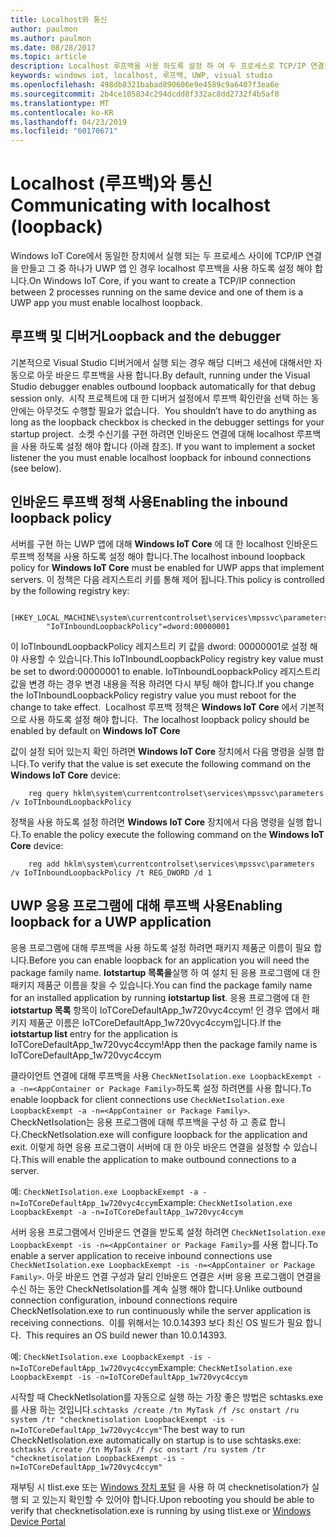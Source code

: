 ```yaml
---
title: Localhost와 통신
author: paulmon
ms.author: paulmon
ms.date: 08/28/2017
ms.topic: article
description: Localhost 루프백을 사용 하도록 설정 하 여 두 프로세스로 TCP/IP 연결을 만드는 방법에 대해 알아봅니다.
keywords: windows iot, localhost, 루프백, UWP, visual studio
ms.openlocfilehash: 498db8321babad890606e9e4589c9a6407f3ea6e
ms.sourcegitcommit: 2b4ce105834c294dcdd8f332ac8dd2732f4b5af8
ms.translationtype: MT
ms.contentlocale: ko-KR
ms.lasthandoff: 04/23/2019
ms.locfileid: "60170671"
---
```

# <a name="communicating-with-localhost-loopback"></a><span data-ttu-id="d6f33-104">Localhost (루프백)와 통신</span><span class="sxs-lookup"><span data-stu-id="d6f33-104">Communicating with localhost (loopback)</span></span>

<span data-ttu-id="d6f33-105">Windows IoT Core에서 동일한 장치에서 실행 되는 두 프로세스 사이에 TCP/IP 연결을 만들고 그 중 하나가 UWP 앱 인 경우 localhost 루프백을 사용 하도록 설정 해야 합니다.</span><span class="sxs-lookup"><span data-stu-id="d6f33-105">On Windows IoT Core, if you want to create a TCP/IP connection between 2 processes running on the same device and one of them is a UWP app you must enable localhost loopback.</span></span>

## <a name="loopback-and-the-debugger"></a><span data-ttu-id="d6f33-106">루프백 및 디버거</span><span class="sxs-lookup"><span data-stu-id="d6f33-106">Loopback and the debugger</span></span> 
<span data-ttu-id="d6f33-107">기본적으로 Visual Studio 디버거에서 실행 되는 경우 해당 디버그 세션에 대해서만 자동으로 아웃 바운드 루프백을 사용 합니다.</span><span class="sxs-lookup"><span data-stu-id="d6f33-107">By default, running under the Visual Studio debugger enables outbound loopback automatically for that debug session only.</span></span><span data-ttu-id="d6f33-108">  시작 프로젝트에 대 한 디버거 설정에서 루프백 확인란을 선택 하는 동안에는 아무것도 수행할 필요가 없습니다.</span><span class="sxs-lookup"><span data-stu-id="d6f33-108">  You shouldn’t have to do anything as long as the loopback checkbox is checked in the debugger settings for your startup project.</span></span> <span data-ttu-id="d6f33-109"> 소켓 수신기를 구현 하려면 인바운드 연결에 대해 localhost 루프백을 사용 하도록 설정 해야 합니다 (아래 참조).</span><span class="sxs-lookup"><span data-stu-id="d6f33-109"> If you want to implement a socket listener the you must enable localhost loopback for inbound connections (see below).</span></span>
 
## <a name="enabling-the-inbound-loopback-policy"></a><span data-ttu-id="d6f33-110">인바운드 루프백 정책 사용</span><span class="sxs-lookup"><span data-stu-id="d6f33-110">Enabling the inbound loopback policy</span></span>
<span data-ttu-id="d6f33-111">서버를 구현 하는 UWP 앱에 대해 **Windows IoT Core** 에 대 한 localhost 인바운드 루프백 정책을 사용 하도록 설정 해야 합니다.</span><span class="sxs-lookup"><span data-stu-id="d6f33-111">The localhost inbound loopback policy for **Windows IoT Core** must be enabled for UWP apps that implement servers.</span></span>  <span data-ttu-id="d6f33-112">이 정책은 다음 레지스트리 키를 통해 제어 됩니다.</span><span class="sxs-lookup"><span data-stu-id="d6f33-112">This policy is controlled by the following registry key:</span></span>

        [HKEY_LOCAL_MACHINE\system\currentcontrolset\services\mpssvc\parameters]
            "IoTInboundLoopbackPolicy"=dword:00000001

<span data-ttu-id="d6f33-113">이 IoTInboundLoopbackPolicy 레지스트리 키 값을 dword: 00000001로 설정 해야 사용할 수 있습니다.</span><span class="sxs-lookup"><span data-stu-id="d6f33-113">This IoTInboundLoopbackPolicy registry key value must be set to dword:00000001 to enable.</span></span> <span data-ttu-id="d6f33-114">IoTInboundLoopbackPolicy 레지스트리 값을 변경 하는 경우 변경 내용을 적용 하려면 다시 부팅 해야 합니다.</span><span class="sxs-lookup"><span data-stu-id="d6f33-114">If you change the IoTInboundLoopbackPolicy registry value you must reboot for the change to take effect.</span></span><span data-ttu-id="d6f33-115">  Localhost 루프백 정책은 **Windows IoT Core** 에서 기본적으로 사용 하도록 설정 해야 합니다.</span><span class="sxs-lookup"><span data-stu-id="d6f33-115">  The localhost loopback policy should be enabled by default on **Windows IoT Core**</span></span>

<span data-ttu-id="d6f33-116">값이 설정 되어 있는지 확인 하려면 **Windows IoT Core** 장치에서 다음 명령을 실행 합니다.</span><span class="sxs-lookup"><span data-stu-id="d6f33-116">To verify that the value is set execute the following command on the **Windows IoT Core** device:</span></span>

        reg query hklm\system\currentcontrolset\services\mpssvc\parameters /v IoTInboundLoopbackPolicy

<span data-ttu-id="d6f33-117">정책을 사용 하도록 설정 하려면 **Windows IoT Core** 장치에서 다음 명령을 실행 합니다.</span><span class="sxs-lookup"><span data-stu-id="d6f33-117">To enable the policy execute the following command on the **Windows IoT Core** device:</span></span>

        reg add hklm\system\currentcontrolset\services\mpssvc\parameters /v IoTInboundLoopbackPolicy /t REG_DWORD /d 1
 

## <a name="enabling-loopback-for-a-uwp-application"></a><span data-ttu-id="d6f33-118">UWP 응용 프로그램에 대해 루프백 사용</span><span class="sxs-lookup"><span data-stu-id="d6f33-118">Enabling loopback for a UWP application</span></span>
<span data-ttu-id="d6f33-119">응용 프로그램에 대해 루프백을 사용 하도록 설정 하려면 패키지 제품군 이름이 필요 합니다.</span><span class="sxs-lookup"><span data-stu-id="d6f33-119">Before you can enable loopback for an application you will need the package family name.</span></span>  <span data-ttu-id="d6f33-120">**Iotstartup 목록을**실행 하 여 설치 된 응용 프로그램에 대 한 패키지 제품군 이름을 찾을 수 있습니다.</span><span class="sxs-lookup"><span data-stu-id="d6f33-120">You can find the package family name for an installed application by running **iotstartup list**.</span></span>  <span data-ttu-id="d6f33-121">응용 프로그램에 대 한 **iotstartup 목록** 항목이 IoTCoreDefaultApp\_1w720vyc4ccym! 인 경우 앱에서 패키지 제품군 이름은 IoTCoreDefaultApp\_1w720vyc4ccym입니다.</span><span class="sxs-lookup"><span data-stu-id="d6f33-121">If the **iotstartup list** entry for the application is IoTCoreDefaultApp\_1w720vyc4ccym!App then the package family name is IoTCoreDefaultApp\_1w720vyc4ccym</span></span>

<span data-ttu-id="d6f33-122">클라이언트 연결에 대해 루프백을 사용 `CheckNetIsolation.exe LoopbackExempt -a -n=<AppContainer or Package Family>`하도록 설정 하려면를 사용 합니다.</span><span class="sxs-lookup"><span data-stu-id="d6f33-122">To enable loopback for client connections use `CheckNetIsolation.exe LoopbackExempt -a -n=<AppContainer or Package Family>`.</span></span>  <span data-ttu-id="d6f33-123">CheckNetIsolation는 응용 프로그램에 대해 루프백을 구성 하 고 종료 합니다.</span><span class="sxs-lookup"><span data-stu-id="d6f33-123">CheckNetIsolation.exe will configure loopback for the application and exit.</span></span> <span data-ttu-id="d6f33-124">이렇게 하면 응용 프로그램이 서버에 대 한 아웃 바운드 연결을 설정할 수 있습니다.</span><span class="sxs-lookup"><span data-stu-id="d6f33-124">This will enable the application to make outbound connections to a server.</span></span>

<span data-ttu-id="d6f33-125">예: `CheckNetIsolation.exe LoopbackExempt -a -n=IoTCoreDefaultApp_1w720vyc4ccym`</span><span class="sxs-lookup"><span data-stu-id="d6f33-125">Example: `CheckNetIsolation.exe LoopbackExempt -a -n=IoTCoreDefaultApp_1w720vyc4ccym`</span></span>

<span data-ttu-id="d6f33-126">서버 응용 프로그램에서 인바운드 연결을 받도록 설정 하려면 `CheckNetIsolation.exe LoopbackExempt -is -n=<AppContainer or Package Family>`를 사용 합니다.</span><span class="sxs-lookup"><span data-stu-id="d6f33-126">To enable a server application to receive inbound connections use `CheckNetIsolation.exe LoopbackExempt -is -n=<AppContainer or Package Family>`.</span></span> <span data-ttu-id="d6f33-127">아웃 바운드 연결 구성과 달리 인바운드 연결은 서버 응용 프로그램이 연결을 수신 하는 동안 CheckNetIsolation를 계속 실행 해야 합니다.</span><span class="sxs-lookup"><span data-stu-id="d6f33-127">Unlike outbound connection configuration, inbound connections require CheckNetIsolation.exe to run continuously while the server application is receiving connections.</span></span><span data-ttu-id="d6f33-128">  이를 위해서는 10.0.14393 보다 최신 OS 빌드가 필요 합니다.</span><span class="sxs-lookup"><span data-stu-id="d6f33-128">  This requires an OS build newer than 10.0.14393.</span></span>

<span data-ttu-id="d6f33-129">예: `CheckNetIsolation.exe LoopbackExempt -is -n=IoTCoreDefaultApp_1w720vyc4ccym`</span><span class="sxs-lookup"><span data-stu-id="d6f33-129">Example: `CheckNetIsolation.exe LoopbackExempt -is -n=IoTCoreDefaultApp_1w720vyc4ccym`</span></span>

<span data-ttu-id="d6f33-130">시작할 때 CheckNetIsolation를 자동으로 실행 하는 가장 좋은 방법은 schtasks.exe를 사용 하는 것입니다.`schtasks /create /tn MyTask /f /sc onstart /ru system /tr "checknetisolation LoopbackExempt -is -n=IoTCoreDefaultApp_1w720vyc4ccym"`</span><span class="sxs-lookup"><span data-stu-id="d6f33-130">The best way to run CheckNetIsolation.exe automatically on startup is to use schtasks.exe: `schtasks /create /tn MyTask /f /sc onstart /ru system /tr "checknetisolation LoopbackExempt -is -n=IoTCoreDefaultApp_1w720vyc4ccym"`</span></span>

<span data-ttu-id="d6f33-131">재부팅 시 tlist.exe 또는 [Windows 장치 포털](https://developer.microsoft.com/en-us/windows/iot/docs/deviceportal) 을 사용 하 여 checknetisolation가 실행 되 고 있는지 확인할 수 있어야 합니다.</span><span class="sxs-lookup"><span data-stu-id="d6f33-131">Upon rebooting you should be able to verify that checknetisolation.exe is running by using tlist.exe or [Windows Device Portal](https://developer.microsoft.com/en-us/windows/iot/docs/deviceportal)</span></span>
